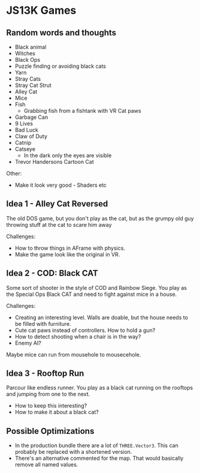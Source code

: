 # JS13K Games

## Random words and thoughts

- Black animal
- Witches
- Black Ops
- Puzzle finding or avoiding black cats
- Yarn
- Stray Cats
- Stray Cat Strut
- Alley Cat
- Mice
- Fish
  - Grabbing fish from a fishtank with VR Cat paws
- Garbage Can
- 9 Lives
- Bad Luck
- Claw of Duty
- Catnip
- Catseye
  - In the dark only the eyes are visible
- Trevor Handersons Cartoon Cat

Other:

- Make it look very good - Shaders etc

## Idea 1 - Alley Cat Reversed

The old DOS game, but you don't play as the cat, but as the grumpy old guy throwing stuff at the cat to scare him away

Challenges:

- How to throw things in AFrame with physics.
- Make the game look like the original in VR.

## Idea 2 - COD: Black CAT

Some sort of shooter in the style of COD and Rainbow Siege. You play as the Special Ops Black CAT and need to fight against mice in a house.

Challenges:

- Creating an interesting level. Walls are doable, but the house needs to be filled with furniture.
- Cute cat paws instead of controllers. How to hold a gun?
- How to detect shooting when a chair is in the way?
- Enemy AI?

Maybe mice can run from mousehole to mousecehole.

## Idea 3 - Rooftop Run

Parcour like endless runner. You play as a black cat running on the rooftops and jumping from one to the next.

- How to keep this interesting?
- How to make it about a black cat?

## Possible Optimizations

- In the production bundle there are a lot of `THREE.Vector3`. This can probably be replaced with a shortened version.
- There's an alternative commented for the map. That would basically remove all named values.
